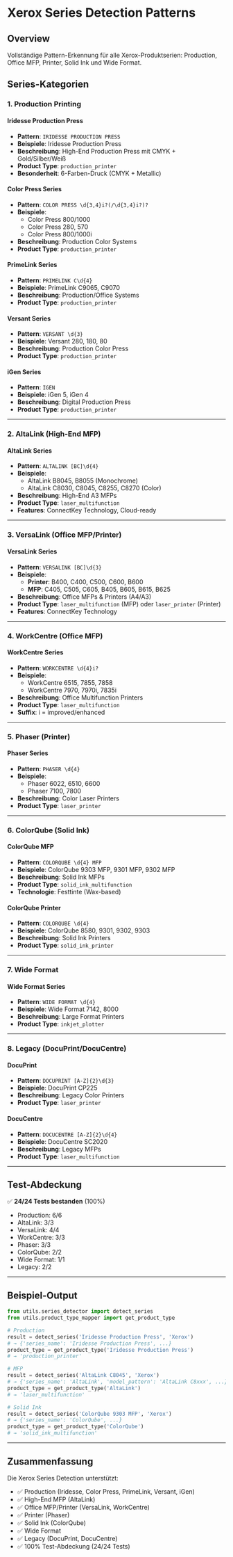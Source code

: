 # Xerox Series Detection Patterns

## Overview

Vollständige Pattern-Erkennung für alle Xerox-Produktserien: Production, Office MFP, Printer, Solid Ink und Wide Format.

## Series-Kategorien

### 1. Production Printing

#### Iridesse Production Press
- **Pattern**: `IRIDESSE PRODUCTION PRESS`
- **Beispiele**: Iridesse Production Press
- **Beschreibung**: High-End Production Press mit CMYK + Gold/Silber/Weiß
- **Product Type**: `production_printer`
- **Besonderheit**: 6-Farben-Druck (CMYK + Metallic)

#### Color Press Series
- **Pattern**: `COLOR PRESS \d{3,4}i?(/\d{3,4}i?)?`
- **Beispiele**: 
  - Color Press 800/1000
  - Color Press 280, 570
  - Color Press 800/1000i
- **Beschreibung**: Production Color Systems
- **Product Type**: `production_printer`

#### PrimeLink Series
- **Pattern**: `PRIMELINK C\d{4}`
- **Beispiele**: PrimeLink C9065, C9070
- **Beschreibung**: Production/Office Systems
- **Product Type**: `production_printer`

#### Versant Series
- **Pattern**: `VERSANT \d{3}`
- **Beispiele**: Versant 280, 180, 80
- **Beschreibung**: Production Color Press
- **Product Type**: `production_printer`

#### iGen Series
- **Pattern**: `IGEN`
- **Beispiele**: iGen 5, iGen 4
- **Beschreibung**: Digital Production Press
- **Product Type**: `production_printer`

---

### 2. AltaLink (High-End MFP)

#### AltaLink Series
- **Pattern**: `ALTALINK [BC]\d{4}`
- **Beispiele**: 
  - AltaLink B8045, B8055 (Monochrome)
  - AltaLink C8030, C8045, C8255, C8270 (Color)
- **Beschreibung**: High-End A3 MFPs
- **Product Type**: `laser_multifunction`
- **Features**: ConnectKey Technology, Cloud-ready

---

### 3. VersaLink (Office MFP/Printer)

#### VersaLink Series
- **Pattern**: `VERSALINK [BC]\d{3}`
- **Beispiele**: 
  - **Printer**: B400, C400, C500, C600, B600
  - **MFP**: C405, C505, C605, B405, B605, B615, B625
- **Beschreibung**: Office MFPs & Printers (A4/A3)
- **Product Type**: `laser_multifunction` (MFP) oder `laser_printer` (Printer)
- **Features**: ConnectKey Technology

---

### 4. WorkCentre (Office MFP)

#### WorkCentre Series
- **Pattern**: `WORKCENTRE \d{4}i?`
- **Beispiele**: 
  - WorkCentre 6515, 7855, 7858
  - WorkCentre 7970, 7970i, 7835i
- **Beschreibung**: Office Multifunction Printers
- **Product Type**: `laser_multifunction`
- **Suffix**: i = improved/enhanced

---

### 5. Phaser (Printer)

#### Phaser Series
- **Pattern**: `PHASER \d{4}`
- **Beispiele**: 
  - Phaser 6022, 6510, 6600
  - Phaser 7100, 7800
- **Beschreibung**: Color Laser Printers
- **Product Type**: `laser_printer`

---

### 6. ColorQube (Solid Ink)

#### ColorQube MFP
- **Pattern**: `COLORQUBE \d{4} MFP`
- **Beispiele**: ColorQube 9303 MFP, 9301 MFP, 9302 MFP
- **Beschreibung**: Solid Ink MFPs
- **Product Type**: `solid_ink_multifunction`
- **Technologie**: Festtinte (Wax-based)

#### ColorQube Printer
- **Pattern**: `COLORQUBE \d{4}`
- **Beispiele**: ColorQube 8580, 9301, 9302, 9303
- **Beschreibung**: Solid Ink Printers
- **Product Type**: `solid_ink_printer`

---

### 7. Wide Format

#### Wide Format Series
- **Pattern**: `WIDE FORMAT \d{4}`
- **Beispiele**: Wide Format 7142, 8000
- **Beschreibung**: Large Format Printers
- **Product Type**: `inkjet_plotter`

---

### 8. Legacy (DocuPrint/DocuCentre)

#### DocuPrint
- **Pattern**: `DOCUPRINT [A-Z]{2}\d{3}`
- **Beispiele**: DocuPrint CP225
- **Beschreibung**: Legacy Color Printers
- **Product Type**: `laser_printer`

#### DocuCentre
- **Pattern**: `DOCUCENTRE [A-Z]{2}\d{4}`
- **Beispiele**: DocuCentre SC2020
- **Beschreibung**: Legacy MFPs
- **Product Type**: `laser_multifunction`

---

## Test-Abdeckung

✅ **24/24 Tests bestanden** (100%)

- Production: 6/6
- AltaLink: 3/3
- VersaLink: 4/4
- WorkCentre: 3/3
- Phaser: 3/3
- ColorQube: 2/2
- Wide Format: 1/1
- Legacy: 2/2

---

## Beispiel-Output

```python
from utils.series_detector import detect_series
from utils.product_type_mapper import get_product_type

# Production
result = detect_series('Iridesse Production Press', 'Xerox')
# → {'series_name': 'Iridesse Production Press', ...}
product_type = get_product_type('Iridesse Production Press')
# → 'production_printer'

# MFP
result = detect_series('AltaLink C8045', 'Xerox')
# → {'series_name': 'AltaLink', 'model_pattern': 'AltaLink C8xxx', ...}
product_type = get_product_type('AltaLink')
# → 'laser_multifunction'

# Solid Ink
result = detect_series('ColorQube 9303 MFP', 'Xerox')
# → {'series_name': 'ColorQube', ...}
product_type = get_product_type('ColorQube')
# → 'solid_ink_multifunction'
```

---

## Zusammenfassung

Die Xerox Series Detection unterstützt:

- ✅ Production (Iridesse, Color Press, PrimeLink, Versant, iGen)
- ✅ High-End MFP (AltaLink)
- ✅ Office MFP/Printer (VersaLink, WorkCentre)
- ✅ Printer (Phaser)
- ✅ Solid Ink (ColorQube)
- ✅ Wide Format
- ✅ Legacy (DocuPrint, DocuCentre)
- ✅ 100% Test-Abdeckung (24/24 Tests)
